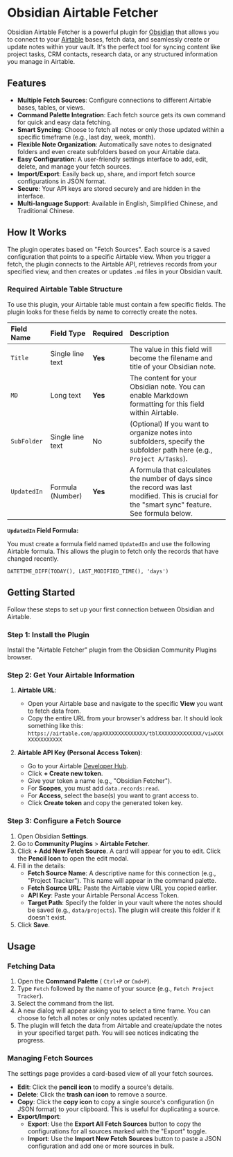 # Obsidian Airtable Fetcher

Obsidian Airtable Fetcher is a powerful plugin for [Obsidian](https://obsidian.md) that allows you to connect to your [Airtable](https://airtable.com/) bases, fetch data, and seamlessly create or update notes within your vault. It's the perfect tool for syncing content like project tasks, CRM contacts, research data, or any structured information you manage in Airtable.

## Features

- **Multiple Fetch Sources**: Configure connections to different Airtable bases, tables, or views.
- **Command Palette Integration**: Each fetch source gets its own command for quick and easy data fetching.
- **Smart Syncing**: Choose to fetch all notes or only those updated within a specific timeframe (e.g., last day, week, month).
- **Flexible Note Organization**: Automatically save notes to designated folders and even create subfolders based on your Airtable data.
- **Easy Configuration**: A user-friendly settings interface to add, edit, delete, and manage your fetch sources.
- **Import/Export**: Easily back up, share, and import fetch source configurations in JSON format.
- **Secure**: Your API keys are stored securely and are hidden in the interface.
- **Multi-language Support**: Available in English, Simplified Chinese, and Traditional Chinese.

## How It Works

The plugin operates based on "Fetch Sources". Each source is a saved configuration that points to a specific Airtable view. When you trigger a fetch, the plugin connects to the Airtable API, retrieves records from your specified view, and then creates or updates `.md` files in your Obsidian vault.

### Required Airtable Table Structure

To use this plugin, your Airtable table must contain a few specific fields. The plugin looks for these fields by name to correctly create the notes.

| Field Name  | Field Type         | Required | Description                                                                                                                            |
| :---------- | :----------------- | :------- | :----------------------------------------------------------------------------------------------------------------------------------------------------- |
| `Title`     | Single line text   | **Yes**  | The value in this field will become the filename and title of your Obsidian note.                                                                      |
| `MD`        | Long text          | **Yes**  | The content for your Obsidian note. You can enable Markdown formatting for this field within Airtable.                                                 |
| `SubFolder` | Single line text   | No       | (Optional) If you want to organize notes into subfolders, specify the subfolder path here (e.g., `Project A/Tasks`).                                    |
| `UpdatedIn` | Formula (Number)   | **Yes**  | A formula that calculates the number of days since the record was last modified. This is crucial for the "smart sync" feature. See formula below. |

**`UpdatedIn` Field Formula:**

You must create a formula field named `UpdatedIn` and use the following Airtable formula. This allows the plugin to fetch only the records that have changed recently.

```
DATETIME_DIFF(TODAY(), LAST_MODIFIED_TIME(), 'days')
```

## Getting Started

Follow these steps to set up your first connection between Obsidian and Airtable.

### Step 1: Install the Plugin

Install the "Airtable Fetcher" plugin from the Obsidian Community Plugins browser.

### Step 2: Get Your Airtable Information

1.  **Airtable URL**:
    - Open your Airtable base and navigate to the specific **View** you want to fetch data from.
    - Copy the entire URL from your browser's address bar. It should look something like this: `https://airtable.com/appXXXXXXXXXXXXXX/tblXXXXXXXXXXXXXX/viwXXXXXXXXXXXXXX`

2.  **Airtable API Key (Personal Access Token)**:
    - Go to your Airtable [Developer Hub](https://airtable.com/create/tokens).
    - Click **+ Create new token**.
    - Give your token a name (e.g., "Obsidian Fetcher").
    - For **Scopes**, you must add `data.records:read`.
    - For **Access**, select the base(s) you want to grant access to.
    - Click **Create token** and copy the generated token key.

### Step 3: Configure a Fetch Source

1.  Open Obsidian **Settings**.
2.  Go to **Community Plugins** > **Airtable Fetcher**.
3.  Click **+ Add New Fetch Source**. A card will appear for you to edit. Click the **Pencil Icon** to open the edit modal.
4.  Fill in the details:
    - **Fetch Source Name**: A descriptive name for this connection (e.g., "Project Tracker"). This name will appear in the command palette.
    - **Fetch Source URL**: Paste the Airtable view URL you copied earlier.
    - **API Key**: Paste your Airtable Personal Access Token.
    - **Target Path**: Specify the folder in your vault where the notes should be saved (e.g., `data/projects`). The plugin will create this folder if it doesn't exist.
5.  Click **Save**.

## Usage

### Fetching Data

1.  Open the **Command Palette** ( `Ctrl+P` or `Cmd+P`).
2.  Type `Fetch` followed by the name of your source (e.g., `Fetch Project Tracker`).
3.  Select the command from the list.
4.  A new dialog will appear asking you to select a time frame. You can choose to fetch all notes or only notes updated recently.
5.  The plugin will fetch the data from Airtable and create/update the notes in your specified target path. You will see notices indicating the progress.

### Managing Fetch Sources

The settings page provides a card-based view of all your fetch sources.

- **Edit**: Click the **pencil icon** to modify a source's details.
- **Delete**: Click the **trash can icon** to remove a source.
- **Copy**: Click the **copy icon** to copy a single source's configuration (in JSON format) to your clipboard. This is useful for duplicating a source.
- **Export/Import**:
    - **Export**: Use the **Export All Fetch Sources** button to copy the configurations for all sources marked with the "Export" toggle.
    - **Import**: Use the **Import New Fetch Sources** button to paste a JSON configuration and add one or more sources in bulk.